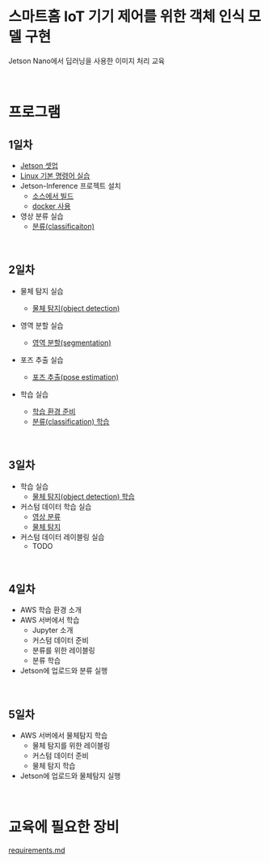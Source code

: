 # 스마트홈 IoT 기기 제어를 위한 객체 인식 모델 구현

Jetson Nano에서 딥러닝을 사용한 이미지 처리 교육

<br>

# 프로그램

## 1일차

- [Jetson 셋업](jetson_setup.pdf)
- [Linux 기본 명령어 실습](linux_commands.md)
- Jetson-Inference 프로젝트 설치
    - [소스에서 빌드](jetson_inference/setup_from_source.md)
    - [docker 사용](jetson_inference/setup_by_docker.md)
- 영상 분류 실습
    - [분류(classificaiton)](jetson_inference/execute_classification.md)

<br>

## 2일차
- 물체 탐지 실습
    - [물체 탐지(object detection)](jetson_inference/execute_object_detection.md)

- 영역 분할 실습
    - [영역 분할(segmentation)](jetson_inference/execute_segmentation.md)

- 포즈 추출 실습
    - [포즈 추출(pose estimation)](jetson_inference/execute_pose_estimation.md)

- 학습 실습
    - [학습 환경 준비](jetson_inference/prepare_training.md)
    - [분류(classification) 학습](jetson_inference/train_classification.md)

<br>

## 3일차
- 학습 실습
    - [물체 탐지(object detection) 학습](jetson_inference/train_object_detection.md)
- 커스텀 데이터 학습 실습
    - [영상 분류](jetson_inference/train_classification_with_custom_data.md)
    - [물체 탐지](jetson_inference/train_object_detection_with_custom_data.md)
- 커스텀 데이터 레이블링 실습
    - TODO

<br>

## 4일차
- AWS 학습 환경 소개
- AWS 서버에서 학습
    - Jupyter 소개
    - 커스텀 데이터 준비
    - 분류를 위한 레이블링
    - 분류 학습
- Jetson에 업로드와 분류 실행

<br>

## 5일차
- AWS 서버에서 물체탐지 학습
    - 물체 탐지를 위한 레이블링
    - 커스텀 데이터 준비
    - 물체 탐지 학습
- Jetson에 업로드와 물체탐지 실행

<br>

# 교육에 필요한 장비
[requirements.md](requirements.md)